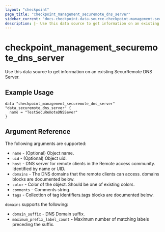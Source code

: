 ```yaml
---
layout: "checkpoint"
page_title: "checkpoint_management_securemote_dns_server"
sidebar_current: "docs-checkpoint-data-source-checkpoint-management-securemote-dns-server"
description: |- Use this data source to get information on an existing SecuRemote DNS Server.
---
```



# checkpoint_management_securemote_dns_server

Use this data source to get information on an existing SecurRemote DNS Server.

## Example Usage


```hcl
data "checkpoint_management_securemote_dns_server" "data_securemote_dns_server" {
  name = "TestSecuRemoteDNSSever"
}
```

## Argument Reference

The following arguments are supported:

* `name` - (Optional) Object name.
* `uid` - (Optional) Object uid.
* `host` - DNS server for remote clients in the Remote access community. Identified by name or UID.
* `domains` - The DNS domains that the remote clients can access. domains blocks are documented below.
* `color` - Color of the object. Should be one of existing colors.
* `comments` - Comments string.
* `tags` -  Collection of tag identifiers.tags blocks are documented below.


`domains` supports the following:

* `domain_suffix` - DNS Domain suffix.
* `maximum_prefix_label_count` - Maximum number of matching labels preceding the suffix. 
